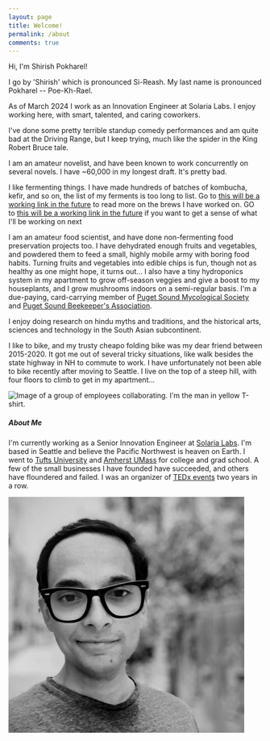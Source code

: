 ```yaml
---
layout: page
title: Welcome!
permalink: /about
comments: true
---
```


<div class="row justify-content-between">
<div class="col-md-8 pr-5">

<p>Hi, I'm Shirish Pokharel!
</p>
<p>
I go by 'Shirish' which is pronounced Si-Reash. My last name is pronounced Pokharel -- Poe-Kh-Rael.
</p>
<p>
As of March 2024 I work as an Innovation Engineer at Solaria Labs. I enjoy working here, with smart, talented, and caring coworkers.
</p><p>
I've done some pretty terrible standup comedy performances and am quite bad at the Driving Range, but I keep trying, much like the spider in the King Robert Bruce tale.
</p>
<p>
I am an amateur novelist, and have been known to work concurrently on several novels. I have ~60,000 in my longest draft. It's pretty bad.
</p><p>
I like fermenting things. I have made hundreds of batches of kombucha, kefir, and so on, the list of my ferments is too long to list. Go to <a href="shirish.me">this will be a working link in the future</a> to read more on the brews I have worked on. GO to <a href="shirish.me">this will be a working link in the future</a> if you want to get a sense of what I&#39;ll be working on next
</p>
<p>I am an amateur food scientist, and have done non-fermenting food preservation projects too. I have dehydrated enough fruits and vegetables, and powdered them to feed a small, highly mobile army with boring food habits. Turning fruits and vegetables into edible chips is fun, though not as healthy as one might hope, it turns out... I also have a tiny hydroponics system in my apartment to grow off-season veggies and give a boost to my houseplants, and I grow mushrooms indoors on a semi-regular basis. I&#39;m a due-paying, card-carrying member of <a href="https://www.psms.org/">Puget Sound Mycological Society</a> and <a href="https://pugetsoundbees.org/">Puget Sound Beekeeper&#39;s Association</a>. </p>
<p>
I enjoy doing research on hindu myths and traditions, and the historical arts, sciences and technology in the South Asian subcontinent.
</p><p>
I like to bike, and my trusty cheapo folding bike was my dear friend between 2015-2020. It got me out of several tricky situations, like walk besides the state highway in NH to commute to work. I have unfortunately not been able to bike recently after moving to Seattle. I live on the top of a steep hill, with four floors to climb to get in my apartment...

<p class="mb-5"><img class="shadow-lg" alt="Image of a group of employees collaborating. I'm the man in yellow T-shirt." src="https://www.solarialabs.com/assets/images/bg-joinTeam.jpg"></p>

</div>

<div class="col-md-4">

<div class="sticky-top sticky-top-80">
<h5>About Me</h5>

<p> I'm currently working as a Senior Innovation Engineer at  <a target="_blank" href="https://www.solarialabs.com">Solaria Labs</a>. I'm based in Seattle and believe the Pacific Northwest is heaven on Earth. I went to <a target="_blank" href="https://www.tufts.edu">Tufts University</a> and <a target="_blank" href="https://www.cics.umass.edu">Amherst UMass</a> for college and grad school. A few of the small businesses I have founded have succeeded, and others have floundered and failed. I was an organizer of <a target="_blank" href="https://www.ted.com/tedx/events/6545">TEDx events</a> two years in a row.</p>

<div class="container">
<div class="row justify-content-md-center">
<div class="w-90 p-3">
<p class="mb-5"><img class="shadow-lg" alt="Image of the man described above." src="assets/images/lq1.jpg" id="homepage-image"></p>
</div>
</div>
</div>
</div>
</div>
</div>

